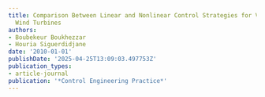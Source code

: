 ```yaml
---
title: Comparison Between Linear and Nonlinear Control Strategies for Variable Speed
  Wind Turbines
authors:
- Boubekeur Boukhezzar
- Houria Siguerdidjane
date: '2010-01-01'
publishDate: '2025-04-25T13:09:03.497753Z'
publication_types:
- article-journal
publication: '*Control Engineering Practice*'
---
```

